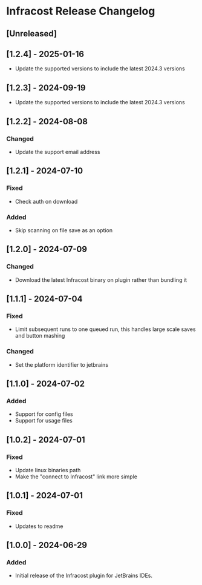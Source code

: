 <!-- Keep a Changelog guide -> https://keepachangelog.com -->

# Infracost Release Changelog

## [Unreleased]

## [1.2.4] - 2025-01-16

- Update the supported versions to include the latest 2024.3 versions

## [1.2.3] - 2024-09-19

- Update the supported versions to include the latest 2024.3 versions

## [1.2.2] - 2024-08-08

### Changed

- Update the support email address

## [1.2.1] - 2024-07-10

### Fixed

- Check auth on download

### Added

- Skip scanning on file save as an option

## [1.2.0] - 2024-07-09

### Changed

- Download the latest Infracost binary on plugin rather than bundling it

## [1.1.1] - 2024-07-04

### Fixed

- Limit subsequent runs to one queued run, this handles large scale saves and button mashing

### Changed

- Set the platform identifier to jetbrains

## [1.1.0] - 2024-07-02

### Added

- Support for config files
- Support for usage files

## [1.0.2] - 2024-07-01

### Fixed

- Update linux binaries path
- Make the "connect to Infracost" link more simple

## [1.0.1] - 2024-07-01

### Fixed

- Updates to readme

## [1.0.0] - 2024-06-29

### Added

- Initial release of the Infracost plugin for JetBrains IDEs.
